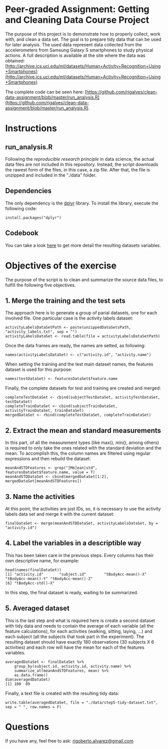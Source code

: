 # Peer-graded Assignment: Getting and Cleaning Data Course Project

The purpose of this project is to demonstrate how to properly collect, work with, and clean a data set. The goal is to prepare tidy data that can be used for later analysis.  The used data represent data collected from the accelerometers from Samsung Galaxy S smartphones to study physical actions. A full description is available at the site where the data was obtained: [http://archive.ics.uci.edu/ml/datasets/Human+Activity+Recognition+Using+Smartphones](http://archive.ics.uci.edu/ml/datasets/Human+Activity+Recognition+Using+Smartphones)

The complete code can be seen here: [https://github.com/rigalves/clean-data-assignment/blob/master/run_analysis.R](https://github.com/rigalves/clean-data-assignment/blob/master/run_analysis.R).

# Instructions
## run_analysis.R
Following the _reproducible research principle_ in data science, the actual data files are not included in this repository. Instead, the script downloads the rawest form of the files, in this case, a zip file. After that, the file is unzipped and included in the "./data" folder.
## Dependencies
The only dependency is the [dplyr](https://cran.r-project.org/web/packages/dplyr/vignettes/dplyr.html) library. To install the library, execute the following code:
```{r }
install.packages("dplyr")
```
## Codebook
You can take a look [here](https://github.com/rigalves/clean-data-assignment/blob/master/CodeBook.md) to get more detail the resulting datasets variables.
# Objectives of the exercise 
The purpose of the script is to clean and summarize the source data files, to fulfill the following five objectives.
## 1. Merge the training and the test sets
The approach here is to generate a group of parial datasets, one for each involved file. One particular case is the activity labels dataset:
```{r }
activityLabelsDataSetPath <- paste(unzippedDataSetsPath, "activity_labels.txt", sep = "")
activityLabelsDataSet <- read.table(file = activityLabelsDataSetPath)
```
Once the data frames are ready, the names are setted, as following:
```{r }
names(activityLabelsDataSet) <- c("activity.id", "activity.name")
```
When setting the training and the test main dataset names, the features dataset is used for this purpose:
```{r }
names(testDataSet) <- featuresDataSet$feature.name
```
Finally, the complete datasets for test and training are created and merged:
```{r }
completeTestDataSet <- cbind(subjectTestDataSet, activityTestDataSet, testDataSet)
completeTrainDataSet <- cbind(subjectTrainDataSet, activityTrainDataSet, trainDataSet)
mergedDataSet <- rbind(completeTestDataSet, completeTrainDataSet)
```
## 2. Extract the mean and standard measurements
In this part, of all the measurement types (like max(), min(), among others) is required to only take the ones related with the standard deviation and the mean. To accomplish this, the column names are filtered using regular expressions and then rebuild the dataset:
```{r }
meanAndSTDFeatures <- grep("[Mm]ean|std", featuresDataSet$feature.name, value = T)
meanAndSTDDataSet <- cbind(mergedDataSet[1:2], mergedDataSet[meanAndSTDFeatures])
```
## 3. Name the activities
At this point, the activities are just IDs, so, it is necessary to use the activity labels data set and merge it with the current dataset:
```{r }
finalDataSet <- merge(meanAndSTDDataSet, activityLabelsDataSet, by = "activity.id")
```
## 4. Label the variables in a descriptible way
This has been taken care in the previous steps. Every columns has their own descriptive name, for example:
```{r }
head(names(finalDataSet))
[1] "activity.id"       "subject.id"        "tBodyAcc-mean()-X" "tBodyAcc-mean()-Y" "tBodyAcc-mean()-Z"
[6] "tBodyAcc-std()-X" 
```
In this step, the final dataset is ready, waiting to be summarized.
## 5. Averaged dataset
This is the last step and what is required here is create a second dataset with tidy data and needs to contain the average of each variable (all the feature calculations), for each activities (walking, sitting, laying, ...) and each subject (all the subjects that took part in the experiment). The resulting dataset should have exactly 180 observations (30 subjects X 6 activities) and each row will have the mean for each of the features variables.
```{r }
averagedDataSet <- finalDataSet %>% 
    group_by(subject.id, activity.id, activity.name) %>% 
    summarize_at(meanAndSTDFeatures, mean) %>%
    as.data.frame()
dim(averagedDataSet)
[1] 180  89
```
Finally, a text file is created with the resulting tidy data:
```{r }
write.table(averagedDataSet, file = "./data/step5-tidy-dataset.txt", sep = " ", row.names = F)
```
# Questions
If you have any, feel free to ask: [rigoberto.alvarez@gmail.com](rigoberto.alvarez@gmail.com)